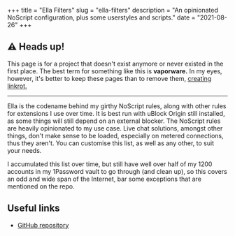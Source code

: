 +++
title = "Ella Filters"
slug = "ella-filters"
description = "An opinionated NoScript configuration, plus some userstyles and scripts."
date = "2021-08-26"
+++

## ⚠️ Heads up!
This page is for a project that doesn't exist anymore or never existed in the first place. The best term for something like this is **vaporware.** In my eyes, however, it's better to keep these pages than to remove them, [creating linkrot.](@/blog/linkrot.md)

---

Ella is the codename behind my girthy NoScript rules, along with other rules for extensions I use over time. It is best run with uBlock Origin still installed, as some things will still depend on an external blocker. The NoScript rules are heavily opinionated to my use case. Live chat solutions, amongst other things, don't make sense to be loaded, especially on metered connections, thus they aren't. You can customise this list, as well as any other, to suit your needs.

I accumulated this list over time, but still have well over half of my 1200 accounts in my 1Password vault to go through (and clean up), so this covers an odd and wide span of the Internet, bar some exceptions that are mentioned on the repo.

## Useful links
- [GitHub repository](https://github.com/doamatto/ella-filters)

